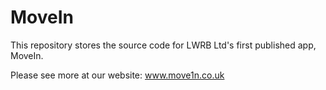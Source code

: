 # MoveIn

This repository stores the source code for LWRB Ltd's first published app, MoveIn. 

Please see more at our website: www.move1n.co.uk


